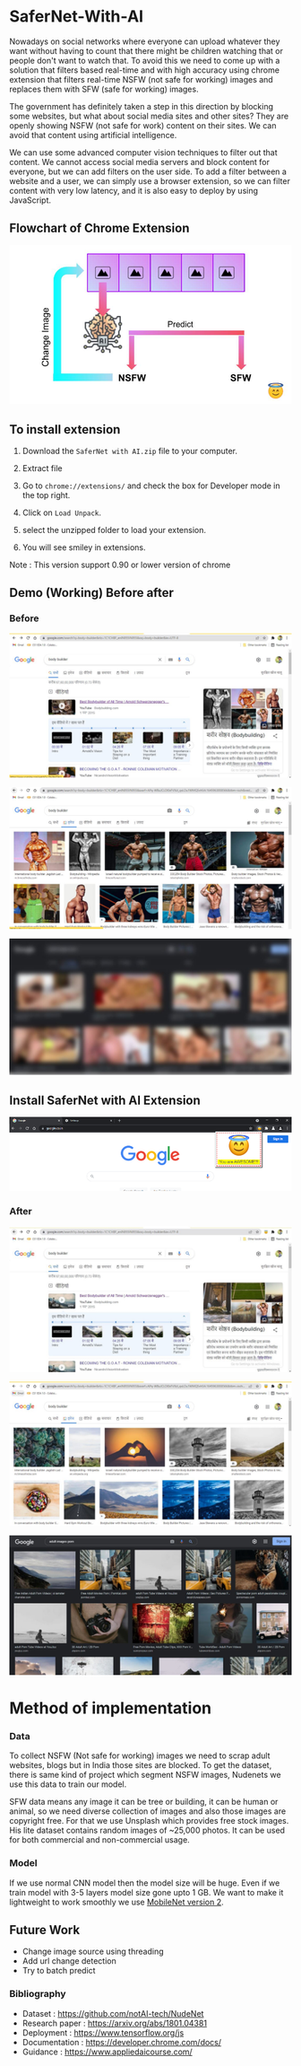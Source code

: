 # SaferNet-With-AI

Nowadays on social networks where everyone can upload whatever they want without having to count that there might be children watching that or people don't want to watch that. To avoid this we need to come up with a solution that filters based real-time and with high accuracy using chrome extension that filters real-time NSFW (not safe for working) images and replaces them with SFW (safe for working) images.

The government has definitely taken a step in this direction by blocking some websites, but what about social media sites and other sites? They are openly showing NSFW (not safe for work) content on their sites. We can avoid that content using artificial intelligence.

We can use some advanced computer vision techniques to filter out that content. We cannot access social media servers and block content for everyone, but we can add filters on the user side. To add a filter between a website and a user, we can simply use a browser extension, so we can filter content with very low latency, and it is also easy to deploy by using JavaScript.

## Flowchart of Chrome Extension
![Flowchart](https://github.com/rushidarge/SaferNet-With-AI/blob/main/images/U41ntitled%20presentation.jpg)


## To install extension

1. Download the  `SaferNet with AI.zip` file to your computer.

2. Extract file

3. Go to `chrome://extensions/` and check the box for Developer mode in the top right.

3. Click on `Load Unpack`.

4. select the unzipped folder to load your extension.

5. You will see smiley in extensions. 

Note : This version support 0.90 or lower version of chrome

## Demo (Working) Before after
### Before

![before](https://github.com/rushidarge/SaferNet-With-AI/blob/main/images/before.JPG)

![before](https://github.com/rushidarge/SaferNet-With-AI/blob/main/images/before1.JPG)

![img](https://github.com/rushidarge/SaferNet-With-AI/blob/main/images/imageedit_1_3822010435.jpg)

## Install SaferNet with AI Extension
![img](https://github.com/rushidarge/SaferNet-With-AI/blob/main/images/1_WoUNUcCUoXXnlaff5_da8g.png)


### After

![after](https://github.com/rushidarge/SaferNet-With-AI/blob/main/images/after.JPG)

![after](https://github.com/rushidarge/SaferNet-With-AI/blob/main/images/after2.JPG)


![img](https://github.com/rushidarge/SaferNet-With-AI/blob/main/images/extension%20demo2.JPG)

# Method of implementation
### Data
To collect NSFW (Not safe for working) images we need to scrap adult websites, blogs but in India those sites are blocked. To get the dataset, there is same kind of project which segment NSFW images, Nudenets we use this data to train our model.

SFW data means any image it can be tree or building, it can be human or animal, so we need diverse collection of images and also those images are copyright free. For that we use Unsplash which provides free stock images. His lite dataset contains random images of ~25,000 photos. It can be used for both commercial and non-commercial usage.


### Model
If we use normal CNN model then the model size will be huge. Even if we train model with 3-5 layers model size gone upto 1 GB.
We want to make it lightweight to work smoothly we use [MobileNet version 2](https://arxiv.org/pdf/1801.04381.pdf).

## Future Work
- Change image source using threading
- Add url change detection
- Try to batch predict

### Bibliography
- Dataset : https://github.com/notAI-tech/NudeNet
- Research paper : https://arxiv.org/abs/1801.04381
- Deployment : https://www.tensorflow.org/js
- Documentation : https://developer.chrome.com/docs/
- Guidance : https://www.appliedaicourse.com/
